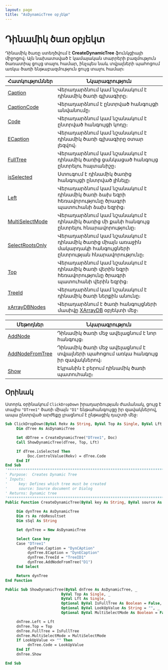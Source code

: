 ```yaml
---
layout: page
title: "AsDynamicTree օբյեկտ"
---
```


# Դինամիկ ծառ օբյեկտ 


Դինամիկ ծառը ստեղծվում է **CreateDynamicTree** ֆունկցիայի միջոցով։ Այն նախատսված է կամայական տարրերի բազմություն ծառատիպ ցույց տալու համար, ինչպես նաև տվյալների պահոցում առկա ծառի ենթաբազմություն ցույց տալու համար։  


| Հատկություններ | Նկարագրություն|
|--|--|
| [Caption](AsDynamicTree/Caption_D.md) | Վերադարձնում կամ նշանակում է դինամիկ ծառի գլխագիրը։  |
| [CaptionCode](AsDynamicTree/CaptionCode_D.md) | Վերադարձնում է ընտրված հանգույցի անվանումը։  |
| [Code](AsDynamicTree/Code_D.md) | Վերադարձնում կամ նշանակում է ընտրված հանգույցի կոդը։ |
| [ECaption](AsDynamicTree/ECaption_D.md) | Վերադարձնում կամ նշանակում է դինամիկ ծառի գլխագիրը օտար լեզվով։  |
| [FullTree](AsDynamicTree/FullTree_D.md) | Վերադարձնում կամ նշանակում է դինամիկ ծառից ցանկացած հանգույց ընտրելու հայտանիշը։ |
| [isSelected](AsDynamicTree/isSelected_D.md) | Ստուգում է դինամիկ ծառից հանգույցի ընտրված լինելը։ |
| [Left](AsDynamicTree/Left_D.md) |  Վերադարձնում կամ նշանակում է դինամիկ ծառի ձախ եզրի հեռավորությունը ծրագրի պատուհանի ձախ եզրից։ |
| [MultiSelectMode](AsDynamicTree/MultiSelectMode_D.md) | Վերադարձնում կամ նշանակում է դինամիկ ծառից մի քանի հանգույց ընտրելու հնարավորությունը։ |
[SelectRootsOnly](AsDynamicTree/SelectRootsOnly_D.md) | Վերադարձնում կամ նշանակում է դինամիկ ծառից միայն առաջին մակարդակի  հանգույցների  ընտրության հնարավորությունը։ |
| [Top](AsDynamicTree/Top_D.md) | Վերադարձնում կամ նշանակում է դինամիկ ծառի  վերին եզրի հեռավորությունը ծրագրի պատուհանի վերին եզրից։ |
| [TreeId](AsDynamicTree/TreeId_D.md) | Վերադարձնում կամ նշանակում է դինամիկ ծառի ներքին անունը։ |
| [xArrayDBNodes](AsDynamicTree/xArrayDBNodes_D.md) | Վերադարձնում է ծառի հանգույցների մասիվը [XArrayDB](Functions/CreateXArrayDB.html) օբյեկտի մեջ։|


| Մեթոդներ | Նկարագրություն |
|--|--|
| [AddNode](AsDynamicTree/AddNode_D.md) | Դինամիկ ծառի մեջ ավելացնում է նոր հանգույց։ |
| [AddNodeFromTree](AsDynamicTree/AddNodeFromTree_D.md) | Դինամիկ ծառի մեջ ավելացնում է տվյալների պահոցում առկա հանգույց իր զավակներով։ |
| [Show](AsDynamicTree/Show_D.md) | Էկրանին է բերում դինամիկ ծառի պատուհանը։ |



## Օրինակ

Ստորև օրինակում `ClickDropDown` իրադարձության ժամանակ, ցույց է տալիս `"DTree1"` ծառի միայն `"D1"` ենթահանգույցը իր զավակներով, ապա ընտրված արժեքը լրացնում է ընթացիկ դաշտի մեջ։

``` vb
Sub ClickDropDown(ByVal Rekv As String, ByVal Top As Single, ByVal Lft As Single)
     Dim dTree As AsDynamicTree

     Set dDTree = CreateDynamicTree("DTree1", Doc) 
     Call ShowDynamicTree(dTree, Top, Lft) 

     If dTree.isSelected Then 
          Doc.ControlValue(Rekv) = dTree.Code
     End If
End Sub
'******************************************************************************** 
' Purpose:  Creates Dynamic Tree 
' Inputs: 
'     key: Defines which tree must be created 
'     source: Source document or Dialog
' Returns: Dynamic tree 
'********************************************************************************
Public Function CreateDynamicTree(ByVal key As String, ByVal source As Object) As AsDynamicTree

     Dim dynTree As AsDynamicTree
     Dim rs As rdoResultset
     Dim sSql As String

     Set dynTree = New AsDynamicTree 

     Select Case key
     Case "DTree1"
          dynTree.Caption = "DynCAption" 
          dynTree.ECaption = "DynECaption"
          dynTree.TreeId = "TreeID1" 
          dynTree.AddNodeFromTree("D1") 
     End Select 

     Return dynTree
End Function

Public Sub ShowDynamicTree(ByVal dnTree As AsDynamicTree, _
                         ByVal Top As Single, _
                         ByVal Lft As Single, _
                         Optional ByVal IsFullTree As Boolean = False, _ 
                         Optional ByVal LookUpValue As String = "", _
                         Optional ByVal MultiSelectMode As Boolean = False) 

     dnTree.Left = Lft 
     dnTree.Top = Top 
     dnTree.FullTree = IsFullTree 
     dnTree.MultiSelectMode = MultiSelectMode 
     If LookUpValue <> "" Then 
          dnTree.Code = LookUpValue 
     End If 
     dnTree.Show 

End Sub

 
```